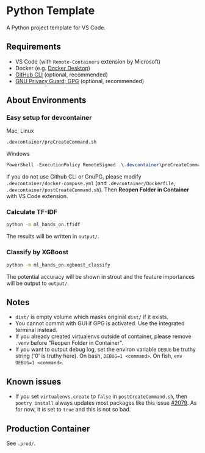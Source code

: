 # Python Template

A Python project template for VS Code.

## Requirements

- VS Code (with `Remote-Containers` extension by Microsoft)
- Docker (e.g. [Docker Desktop](https://www.docker.com/products/docker-desktop/))
- [GitHub CLI](https://cli.github.com/) (optional, recommended)
- [GNU Privacy Guard; GPG](https://gnupg.org/) (optional, recommended)

## About Environments

### Easy setup for devcontainer

Mac, Linux

```sh
.devcontainer/preCreateCommand.sh
```

Windows

```ps1
PowerShell -ExecutionPolicy RemoteSigned .\.devcontainer\preCreateCommand.ps1
```

If you do not use Github CLI or GnuPG, please modify `.devcontainer/docker-compose.yml` (and `.devcontainer/Dockerfile`, `.devcontainer/postCreateCommand.sh`).
Then **Reopen Folder in Container** with VS Code extension.

### Calculate TF-IDF

```sh
python -m ml_hands_on.tfidf
```

The results will be written in `output/`.

### Classify by XGBoost

```sh
python -m ml_hands_on.xgboost_classify
```

The potential accuracy will be shown in strout and the feature importances will be output to `output/`.

## Notes

- `dist/` is empty volume which masks original `dist/` if it exists.
- You cannot commit with GUI if GPG is activated. Use the integrated terminal instead.
- If you already created virtualenvs outside of container, please remove `.venv` before "Reopen Folder in Container".
- If you want to output debug log, set the environ variable `DEBUG` be truthy string ('0' is truthy here). On bash, `DEBUG=1 <command>`. On fish, `env DEBUG=1 <command>`.

## Known issues

- If you set `virtualenvs.create` to `false` in `postCreateCommand.sh`, then `poetry install` always updates most packages like this issue [#2079](https://github.com/python-poetry/poetry/issues/2079). As for now, it is set to `true` and this is not so bad.

## Production Container

See `.prod/`.
